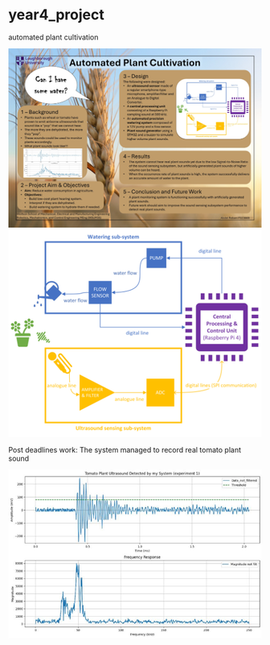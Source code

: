 # year4_project
automated plant cultivation

<img src="poster.jpg" alt="poster" width="750"/>

<img src="system_diagram.png" alt="system diagram" width="650"/>

Post deadlines work: The system managed to record real tomato plant sound

<img src="real_plant_sound.jpg" alt="real plant sound" width="650"/>
